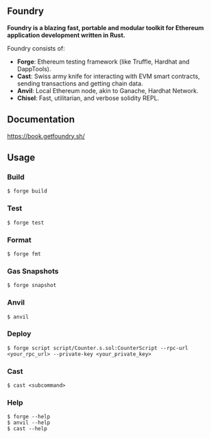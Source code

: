 ## Foundry

**Foundry is a blazing fast, portable and modular toolkit for Ethereum application development written in Rust.**

Foundry consists of:

-   **Forge**: Ethereum testing framework (like Truffle, Hardhat and DappTools).
-   **Cast**: Swiss army knife for interacting with EVM smart contracts, sending transactions and getting chain data.
-   **Anvil**: Local Ethereum node, akin to Ganache, Hardhat Network.
-   **Chisel**: Fast, utilitarian, and verbose solidity REPL.

## Documentation

https://book.getfoundry.sh/

## Usage

### Build

```shell
$ forge build
```

### Test

```shell
$ forge test
```

### Format

```shell
$ forge fmt
```

### Gas Snapshots

```shell
$ forge snapshot
```

### Anvil

```shell
$ anvil
```

### Deploy

```shell
$ forge script script/Counter.s.sol:CounterScript --rpc-url <your_rpc_url> --private-key <your_private_key>
```

### Cast

```shell
$ cast <subcommand>
```

### Help

```shell
$ forge --help
$ anvil --help
$ cast --help
```

<!-- function amountOftokenIn(address tokenIn,address tokenOut,uint amountTokenIn)public view returns(uint) {
        address  pairAddress = IFactory(factory)._pairAddress(tokenIn,tokenOut);
        address tokenB = IPair(pairAddress).tokenB(); 
        uint tokenAtotalBal = IPair(pairAddress).tokenATotalBal();
        uint tokenBtotalBal = IPair(pairAddress).tokenBTotalBal();
         uint tokenAmountOut;
        uint fee = IFactory(factory).fee();
        
        if (tokenB == tokenIn){
         tokenAmountOut =  swapMAth.swapToTokenA(amountTokenIn,tokenAtotalBal,tokenBtotalBal,fee);
        }else{
          tokenAmountOut =  swapMAth.swapToTokenA(amountTokenIn,tokenBtotalBal,tokenAtotalBal,fee);
        }
        
        return  tokenAmountOut;
    } -->
